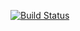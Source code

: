 [![Build Status](https://travis-ci.org/Nightingale85/gwt_lab_2.svg?branch=master)](https://travis-ci.org/Nightingale85/gwt_lab_2)
